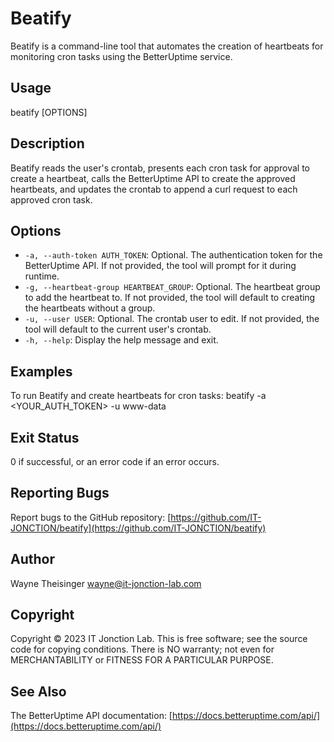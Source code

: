 # Beatify

Beatify is a command-line tool that automates the creation of heartbeats for monitoring cron tasks using the BetterUptime service.

## Usage
beatify [OPTIONS]

## Description

Beatify reads the user's crontab, presents each cron task for approval to create a heartbeat, calls the BetterUptime API to create the approved heartbeats, and updates the crontab to append a curl request to each approved cron task.

## Options

- `-a, --auth-token AUTH_TOKEN`: Optional. The authentication token for the BetterUptime API. If not provided, the tool will prompt for it during runtime.
- `-g, --heartbeat-group HEARTBEAT_GROUP`: Optional. The heartbeat group to add the heartbeat to. If not provided,
  the tool will default to creating the heartbeats without a group.
- `-u, --user USER`: Optional. The crontab user to edit. If not provided, the tool will default to the current user's crontab.
- `-h, --help`: Display the help message and exit.

## Examples

To run Beatify and create heartbeats for cron tasks:
beatify -a <YOUR_AUTH_TOKEN> -u www-data


## Exit Status

0 if successful, or an error code if an error occurs.

## Reporting Bugs

Report bugs to the GitHub repository: [https://github.com/IT-JONCTION/beatify](https://github.com/IT-JONCTION/beatify)

## Author

Wayne Theisinger <wayne@it-jonction-lab.com>

## Copyright

Copyright © 2023 IT Jonction Lab. This is free software; see the source code for copying conditions. There is NO warranty; not even for MERCHANTABILITY or FITNESS FOR A PARTICULAR PURPOSE.

## See Also

The BetterUptime API documentation: [https://docs.betteruptime.com/api/](https://docs.betteruptime.com/api/)




